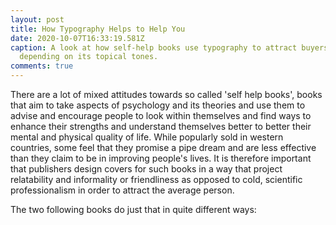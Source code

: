 ```yaml
---
layout: post
title: How Typography Helps to Help You
date: 2020-10-07T16:33:19.581Z
caption: A look at how self-help books use typography to attract buyers
  depending on its topical tones.
comments: true
---
```

There are a lot of mixed attitudes towards so called 'self help books', books that aim to take aspects of psychology and its theories and use them to advise and encourage people to look within themselves and find ways to enhance their strengths and understand themselves better to better their mental and physical quality of life. While popularly sold in western countries, some feel that they promise a pipe dream and are less effective than they claim to be in improving people's lives. It is therefore important that publishers design covers for such books in a way that project relatability and informality or friendliness as opposed to cold, scientific professionalism in order to attract the average person.

The two following books do just that in quite different ways:

![]()
